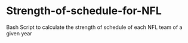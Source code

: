 # Strength-of-schedule-for-NFL
Bash Script to calculate the strength of schedule of each NFL team of a given year
